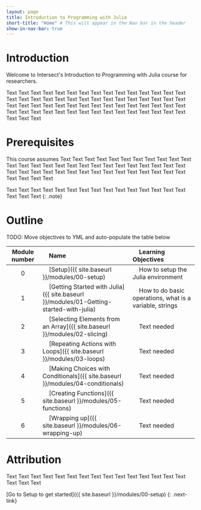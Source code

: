 ```yaml
---
layout: page
title: Introduction to Programming with Julia
short-title: "Home" # This will appear in the Nav bar in the header
show-in-nav-bar: true
---
```


# Introduction

Welcome to Intersect's Introduction to Programming with Julia course for researchers.

Text Text Text Text Text Text Text Text Text Text Text Text Text Text Text Text Text Text Text Text Text Text Text Text Text Text Text Text Text Text Text Text Text Text Text Text Text Text Text Text Text Text Text Text Text Text Text Text Text Text Text Text Text Text Text Text Text Text Text Text Text Text Text 

# Prerequisites

This course assumes Text Text Text Text Text Text Text Text Text Text Text Text Text Text Text Text Text Text Text Text Text Text Text Text Text Text Text Text Text Text Text Text Text Text Text Text Text Text Text Text Text Text Text Text Text 

Text Text Text Text Text Text Text Text Text Text Text Text Text Text Text Text Text Text 
{: .note}

# Outline

TODO: Move objectives to YML and auto-populate the table below

|Module number|&nbsp;&nbsp;&nbsp;&nbsp;Name|&nbsp;&nbsp;&nbsp;&nbsp;Learning Objectives|
|:---: |:--- |:--- |
|0|&nbsp;&nbsp;&nbsp;&nbsp;[Setup]({{ site.baseurl }}/modules/00-setup)|&nbsp;&nbsp;&nbsp;&nbsp;How to setup the Julia environment|
|1|&nbsp;&nbsp;&nbsp;&nbsp;[Getting Started with Julia]({{ site.baseurl }}/modules/01-Getting-started-with-julia)|&nbsp;&nbsp;&nbsp;&nbsp;How to do basic operations, what is a variable, strings|
|2|&nbsp;&nbsp;&nbsp;&nbsp;[Selecting Elements from an Array]({{ site.baseurl }}/modules/02-slicing)|&nbsp;&nbsp;&nbsp;&nbsp;Text needed|
|3|&nbsp;&nbsp;&nbsp;&nbsp;[Repeating Actions with Loops]({{ site.baseurl }}/modules/03-loops)|&nbsp;&nbsp;&nbsp;&nbsp;Text needed|
|4|&nbsp;&nbsp;&nbsp;&nbsp;[Making Choices with Conditionals]({{ site.baseurl }}/modules/04-conditionals)|&nbsp;&nbsp;&nbsp;&nbsp;Text needed|
|5|&nbsp;&nbsp;&nbsp;&nbsp;[Creating Functions]({{ site.baseurl }}/modules/05-functions)|&nbsp;&nbsp;&nbsp;&nbsp;Text needed|
|6|&nbsp;&nbsp;&nbsp;&nbsp;[Wrapping up]({{ site.baseurl }}/modules/06-wrapping-up)|&nbsp;&nbsp;&nbsp;&nbsp;Text needed|       



# Attribution

Text Text Text Text Text Text Text Text Text Text Text Text Text Text Text Text Text Text 

[Go to Setup to get started]({{ site.baseurl }}/modules/00-setup)
{: .next-link}
